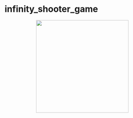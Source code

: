 # infinity_shooter_game

<div align="center">
<img src="https://github.com/RafaelChipitelli/infinity_shooter_game/assets/136379012/7cdeae70-4d88-43d5-b68b-9ca40578d132" width="300px"/> 
</div>